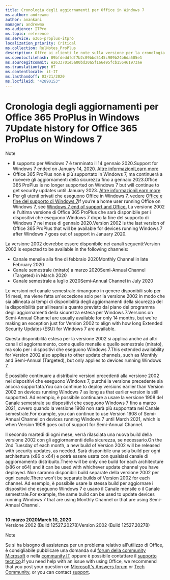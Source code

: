 ```yaml
---
title: Cronologia degli aggiornamenti per Office in Windows 7
ms.author: andrewmo
author: anankani
manager: andrewmo
ms.audience: ITPro
ms.topic: reference
ms.service: o365-proplus-itpro
localization_priority: Critical
ms.collection: RelNotes_ProPlus
description: Offre ai clienti le note sulla versione per la cronologia degli aggiornamenti per Office 365 ProPlus per Windows 7
ms.openlocfilehash: 09bfdeddfdf7b2c09bbd5145c909b24b6da505e1
ms.sourcegitcommit: e2633701e5a00bd20a5f166e95fcb156461973ae
ms.translationtype: HT
ms.contentlocale: it-IT
ms.lasthandoff: 03/21/2020
ms.locfileid: "42890153"
---
```

# <a name="update-history-for-office-365-proplus-on-windows-7"></a><span data-ttu-id="2ca63-103">Cronologia degli aggiornamenti per Office 365 ProPlus in Windows 7</span><span class="sxs-lookup"><span data-stu-id="2ca63-103">Update history for Office 365 ProPlus on Windows 7</span></span> 

 > [!NOTE]
>
>- <span data-ttu-id="2ca63-104">Il supporto per Windows 7 è terminato il 14 gennaio 2020.</span><span class="sxs-lookup"><span data-stu-id="2ca63-104">Support for Windows 7 ended on January 14, 2020.</span></span> [<span data-ttu-id="2ca63-105">Altre informazioni</span><span class="sxs-lookup"><span data-stu-id="2ca63-105">Learn more</span></span>](https://www.microsoft.com/microsoft-365/windows/end-of-windows-7-support?rtc=1)
>- <span data-ttu-id="2ca63-106">Office 365 ProPlus non è più supportato in Windows 7, ma continuerà a ricevere gli aggiornamenti della sicurezza fino a gennaio 2023.</span><span class="sxs-lookup"><span data-stu-id="2ca63-106">Office 365 ProPlus is no longer supported on Windows 7 but will continue to get security updates until January 2023.</span></span> [<span data-ttu-id="2ca63-107">Altre informazioni</span><span class="sxs-lookup"><span data-stu-id="2ca63-107">Learn more</span></span>](https://docs.microsoft.com/DeployOffice/windows-7-support)
>- <span data-ttu-id="2ca63-108">Per gli utenti privati che eseguono Office in Windows 7, vedere [Office e fine del supporto di Windows 7](https://support.office.com/en-us/article/windows-7-end-of-support-and-office-78f20fab-b57b-44d7-8368-06a8493f3cb9?ui=en-US&rs=en-US&ad=US)</span><span class="sxs-lookup"><span data-stu-id="2ca63-108">If you’re a home user running Office on Windows 7, see [Windows 7 end of support and Office.](https://support.office.com/en-us/article/windows-7-end-of-support-and-office-78f20fab-b57b-44d7-8368-06a8493f3cb9?ui=en-US&rs=en-US&ad=US)</span></span>
<span data-ttu-id="2ca63-109">La versione 2002 è l'ultima versione di Office 365 ProPlus che sarà disponibile per i dispositivi che eseguono Windows 7 dopo la fine del supporto di Windows 7 nel mese di gennaio 2020.</span><span class="sxs-lookup"><span data-stu-id="2ca63-109">Version 2002 is the last version of Office 365 ProPlus that will be available for devices running Windows 7 after Windows 7 goes out of support in January 2020.</span></span>  

<span data-ttu-id="2ca63-110">La versione 2002 dovrebbe essere disponibile nei canali seguenti:</span><span class="sxs-lookup"><span data-stu-id="2ca63-110">Version 2002 is expected to be available in the following channels:</span></span>
- <span data-ttu-id="2ca63-111">Canale mensile alla fine di febbraio 2020</span><span class="sxs-lookup"><span data-stu-id="2ca63-111">Monthly Channel in late February 2020</span></span>
- <span data-ttu-id="2ca63-112">Canale semestrale (mirato) a marzo 2020</span><span class="sxs-lookup"><span data-stu-id="2ca63-112">Semi-Annual Channel (Targeted) in March 2020</span></span>
- <span data-ttu-id="2ca63-113">Canale semestrale a luglio 2020</span><span class="sxs-lookup"><span data-stu-id="2ca63-113">Semi-Annual Channel in July 2020</span></span>

<span data-ttu-id="2ca63-114">Le versioni nel canale semestrale rimangono in genere disponibili solo per 14 mesi, ma viene fatta un'eccezione solo per la versione 2002 in modo che sia allineata ai tempi di disponibilità degli aggiornamenti della sicurezza del la disponibilità per allinearsi a quanto previsto dal piano del programma degli aggiornamenti della sicurezza estesa per Windows 7.</span><span class="sxs-lookup"><span data-stu-id="2ca63-114">Versions on Semi-Annual Channel are usually available for only 14 months, but we're making an exception just for Version 2002 to align with how long Extended Security Updates (ESU) for Windows 7 are available.</span></span>

<span data-ttu-id="2ca63-115">Questa disponibilità estesa per la versione 2002 si applica anche ad altri canali di aggiornamento, come quello mensile e quello semestrale (mirato), ma solo per i dispositivi che eseguono Windows 7.</span><span class="sxs-lookup"><span data-stu-id="2ca63-115">This extended availability for Version 2002 also applies to other update channels, such as Monthly and Semi-Annual (Targeted), but only applies to devices running Windows 7.</span></span>

<span data-ttu-id="2ca63-116">È possibile continuare a distribuire versioni precedenti alla versione 2002 nei dispositivi che eseguono Windows 7, purché la versione precedente sia ancora supportata.</span><span class="sxs-lookup"><span data-stu-id="2ca63-116">You can continue to deploy versions earlier than Version 2002 on devices running Windows 7 as long as that earlier version is still supported.</span></span> <span data-ttu-id="2ca63-117">Ad esempio, è possibile continuare a usare la versione 1908 del Canale semestrale su dispositivi che eseguono Windows 7 fino a marzo 2021, ovvero quando la versione 1908 non sarà più supportata nel Canale semestrale.</span><span class="sxs-lookup"><span data-stu-id="2ca63-117">For example, you can continue to use Version 1908 of Semi-Annual Channel on devices running Windows 7 until March 2021, which is when Version 1908 goes out of support for Semi-Annual Channel.</span></span>

<span data-ttu-id="2ca63-118">Il secondo martedì di ogni mese, verrà rilasciata una nuova build della versione 2002 con gli aggiornamenti della sicurezza, se necessario.</span><span class="sxs-lookup"><span data-stu-id="2ca63-118">On the 2nd Tuesday of each month, a new build of Version 2002 will be released with security updates, as needed.</span></span> <span data-ttu-id="2ca63-119">Sarà disponibile una sola build per ogni architettura (x86 o x64) e potrà essere usata con qualsiasi canale di aggiornamento distribuito.</span><span class="sxs-lookup"><span data-stu-id="2ca63-119">There will be only one build for each architecture (x86 or x64) and it can be used with whichever update channel you have deployed.</span></span> <span data-ttu-id="2ca63-120">Non saranno disponibili build separate della versione 2002 per ogni canale.</span><span class="sxs-lookup"><span data-stu-id="2ca63-120">There won't be separate builds of Version 2002 for each channel.</span></span> <span data-ttu-id="2ca63-121">Ad esempio, è possibile usare la stessa build per aggiornare i dispositivi che eseguono Windows 7 e usano il Canale mensile o il Canale semestrale.</span><span class="sxs-lookup"><span data-stu-id="2ca63-121">For example, the same build can be used to update devices running Windows 7 that are using Monthly Channel or that are using Semi-Annual Channel.</span></span>

##

[//]: # (NON RIMUOVERE)

<span data-ttu-id="2ca63-123">**10 marzo 2020**</span><span class="sxs-lookup"><span data-stu-id="2ca63-123">**March 10, 2020**</span></span><br/>
<span data-ttu-id="2ca63-124">Versione 2002 (Build 12527.20278)</span><span class="sxs-lookup"><span data-stu-id="2ca63-124">Version 2002 (Build 12527.20278)</span></span><br/>




> [!NOTE]
> <span data-ttu-id="2ca63-125">Se si ha bisogno di assistenza per un problema relativo all'utilizzo di Office, è consigliabile pubblicare una domanda sul [forum della community Microsoft](https://answers.microsoft.com/) o nella [community IT](https://techcommunity.microsoft.com/) oppure è possibile contattare il [supporto tecnico](https://support.microsoft.com/contactus).</span><span class="sxs-lookup"><span data-stu-id="2ca63-125">If you need help with an issue with using Office, we recommend that you post your question on [Microsoft's Answers forum](https://answers.microsoft.com/) or [Tech Community](https://techcommunity.microsoft.com/), or you can contact [support](https://support.microsoft.com/contactus).</span></span>

